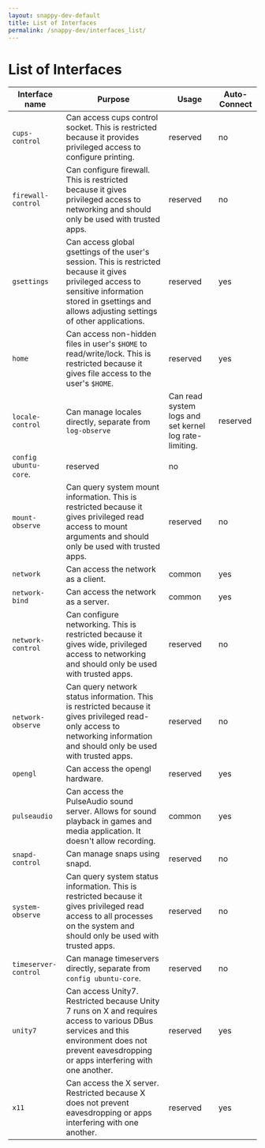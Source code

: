 ```yaml
---
layout: snappy-dev-default
title: List of Interfaces
permalink: /snappy-dev/interfaces_list/
---
```

# List of Interfaces

Interface name | Purpose | Usage | Auto-Connect
----|----|----|----
`cups-control` | Can access cups control socket. This is restricted because it provides privileged access to configure printing. | reserved | no
`firewall-control` | Can configure firewall. This is restricted because it gives privileged access to networking and should only be used with trusted apps. | reserved | no
`gsettings` | Can access global gsettings of the user's session. This is restricted because it gives privileged access to sensitive information stored in gsettings and allows adjusting settings of other applications. | reserved | yes
`home` | Can access non-hidden files in user's `$HOME` to read/write/lock. This is restricted because it gives file access to the user's `$HOME`. | reserved | yes
`locale-control` | Can manage locales directly, separate from `log-observe` | Can read system logs and set kernel log rate-limiting. | reserved | no 
`config ubuntu-core`. | reserved | no
`mount-observe` | Can query system mount information. This is restricted because it gives privileged read access to mount arguments and should only be used with trusted apps. | reserved | no
`network` | Can access the network as a client. | common | yes
`network-bind` | Can access the network as a server. | common | yes
`network-control` |Can configure networking. This is restricted because it gives wide, privileged access to networking and should only be used with trusted apps. | reserved | no
`network-observe` | Can query network status information. This is restricted because it gives privileged read-only access to networking information and should only be used with trusted apps. | reserved | no
`opengl` | Can access the opengl hardware. | reserved | yes
`pulseaudio` | Can access the PulseAudio sound server. Allows for sound playback in games and media application. It doesn't allow recording. | common | yes
`snapd-control` | Can manage snaps using snapd. | reserved | no
`system-observe` |Can query system status information. This is restricted because it gives privileged read access to all processes on the system and should only be used with trusted apps. | reserved | no
`timeserver-control` | Can manage timeservers directly, separate from `config ubuntu-core`. | reserved | no
`unity7` | Can access Unity7. Restricted because Unity 7 runs on X and requires access to various DBus services and this environment does not prevent eavesdropping or apps interfering with one another. | reserved | yes
`x11` | Can access the X server. Restricted because X does not prevent eavesdropping or apps interfering with one another. | reserved | yes
